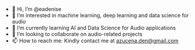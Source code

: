 - 👋 Hi, I’m @eadenise
- 👀 I’m interested in machine learning, deep learning and data science for audio
- 🌱 I’m currently learning AI and Data Science for Audio applications
- 💞️ I’m looking to collaborate on audio-related projects
- 📫 How to reach me: Kindly contact me at azucena.den@gmail.com

<!---
eadenise/eadenise is a ✨ special ✨ repository because its `README.md` (this file) appears on your GitHub profile.
You can click the Preview link to take a look at your changes.
--->
